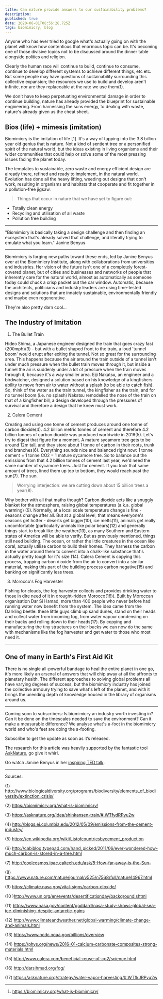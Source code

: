 ```yaml
---
title: Can nature provide answers to our sustainability problems?
description: 
published: true
date: 2020-06-01T00:56:28.725Z
tags: biomimicry, blog
---
```


Anyone who has ever tried to google what's actually going on with the planet will know how contentious that enormous topic can be. It's becoming one of those divisive topics not to be discussed around the dinner table alongside politics and religion.

Clearly the human race will continue to build, continue to consume, continue to develop different systems to achieve different things, etc etc. But some people may have questions of sustainability surrounding this collective expansion; the resources we use to build and develop aren't infinite, nor are they replaceable at the rate we use them(1).

We don't have to keep perpetuating environmental damage in order to continue building, nature has already provided the blueprint for sustainable engineering.  From harnessing the suns energy, to dealing with waste, nature's already given us the cheat sheet.

## Bios (life) + mimesis (imitation)

Biomimicry is the imitation of life [1]. It's a way of tapping into the 3.8 billion year old genius that is nature. Not a kind of sentient tree or a personified spirit of the natural world, but the ideas existing in living organisms and their wider communities that could help or solve some of the most pressing issues facing the planet today.

The templates to sustainable, zero waste and energy efficient design are already there, refined and ready to implement, in the natural world. Evolution has done all the heavy lifting, weeding out designs that don't work, resulting in organisms and habitats that cooperate and fit together in a pollution-free jigsaw.

> Things that occur in nature that we have yet to figure out:

* Totally clean energy
* Recycling and utilisation of all waste
* Pollution free building

--------------------------------------------------------------------------------

\"Biomimicry is basically taking a design challenge and then finding an ecosystem that's already solved that challenge, and literally trying to emulate what you learn.\"
Janine Benyus

--------------------------------------------------------------------------------

Biomimicry is forging new paths toward these ends, led by Janine Benyus over at the Biomimicry Institute, along with collaborations from universities and industries. Her vision of the future isn't one of a completely forest-covered planet, but of cities and businesses and networks of people that inherently care for the natural world, almost as automatically as someone today could chuck a crisp packet out the car window. Automatic, because the architects, politicians and industry leaders are using time-tested designs and solutions that are innately sustainable, environmentally friendly and maybe even regenerative.

They're also pretty darn cool...

## The Industry of Imitation


1. The Bullet Train

Hideo Shima, a Japanese engineer designed the train that goes crazy fast (200mph)(3) - but with a bullet shaped front to the train, a loud 'tunnel boom' would erupt after exiting the tunnel. Not so great for the surrounding area. This happens because the air around the train outside of a tunnel isn't under much pressure when the bullet train moves through it, but inside a tunnel the air is suddenly under a lot of pressure when the train moves through it, because it's a way smaller area. Eiji Nakatsu, an engineer and a birdwatcher, designed a solution based on his knowledge of a kingfishers ability to move from air to water without a splash (to be able to catch fish). So, think of the water as the train tunnel, the kingfisher as the train, and for no tunnel boom (i.e. no splash) Nakatsu remodelled the nose of the train on that of a kingfisher bill, a design developed through the pressures of survival and therefore a design that he knew must work.

2. Calera Cement

Creating and using one tonne of cement produces around one tonne of carbon dioxide(4). 4.2 billion metric tonnes of cement and therefore 4.2 billion tonnes of carbon dioxide was produced worldwide in 2016(5). Let's try to digest that figure for a moment. A mature sycamore tree gets to be around 12m tall, and they store about 1 tonne of carbon in their roots, trunk and branches(6). Everything sounds nice and balanced right now: 1 tonne cement = 1 tonne CO2 = 1 mature sycamore tree. So to balance out the emissions from that 4.2 billion tonnes of cement last year, we'd need the same number of sycamore trees. Just for cement.  If you took that same amount of trees, lined them up top to bottom, they would reach past the sun(7). The sun.

> Worrying interjection: we are cutting down about 15 billion trees a year(8).

Why bother with all that maths though? Carbon dioxide acts like a snuggly blanket for the atmosphere, raising global temperatures (a.k.a. global warming) (9). Normally, at a local scale temperature change is fine - seasons change after all. But at a global level, that means everyone's seasons get hotter - deserts get bigger(10), ice melts(11), animals get really uncomfortable (particularly animals like polar bears)(12) and generally things start to break like the weather(13), as many Southern and Eastern states of America will be able to verify. But as previously mentioned, things still need building. The ocean, or rather the little creatures in the ocean like coral, actually utilise carbon to build their homes. They harness the carbon in the water around them to convert into a chalk-like substance that's actually pretty tough for it's size (14). Calera Cement is copying this process, trapping carbon dioxide from the air to convert into a similar material, making this part of the building process carbon negative(15) and banking on significantly less trees.

3. Morocco's Fog Harvester

Fishing for clouds, the fog harvester collects and provides drinking water to those in dire need of it in drought-ridden Morocco(16)). Built by Moroccan organisation Dar Si Hamad, more than 400 people who never before had running water now benefit from the system. The idea came from the Darkling beetle: these little guys climb up sand dunes, stand on their heads and collect water from incoming fog, from water vapour condensing on their backs and rolling down to their heads(17). By copying and manufacturing the tiny structures on their backs we can now do the same with mechanisms like the fog harvester and get water to those who most need it.

--------------------------------------------------------------------------------

## One of many in Earth's First Aid Kit

There is no single all-powerful bandage to heal the entire planet in one go, it's more likely an arsenal of answers that will chip away at all the affronts to planetary health. The different approaches to solving global problems all have varying degrees of success, but the biomimicry industry has joined the collective armoury trying to save what's left of the planet, and with it brings the unending depth of knowledge housed in the library of organisms around us.

--------------------------------------------------------------------------------

Coming soon to subscribers: Is biomimicry an industry worth investing in? Can it be done on the timescales needed to save the environment? Can it make a measurable difference? We analyse what's a-foot in the biomimicry world and who's feet are doing the a-footing.

Subscribe to get the update as soon as it’s released.

The research for this article was heavily supported by the fantastic tool [AskNature](https://asknature.org/), go give it whirl.

Go watch Janine Benyus in her [inspiring TED talk](https://www.youtube.com/watch?v=k_GFq12w5WU).

--------------------------------------------------------------------------------

Sources:

(1) http://www.biologicaldiversity.org/programs/biodiversity/elements_of_biodiversity/extinction_crisis/

(2) https://biomimicry.org/what-is-biomimicry/

(3) https://asknature.org/idea/shinkansen-train/#.WTfydRPyu2w

(4) http://blogs.ei.columbia.edu/2012/05/09/emissions-from-the-cement-industry/

(5) https://en.wikipedia.org/wiki/Listofcountriesbycement_production

(6) http://cabiblog.typepad.com/hand_picked/2011/06/ever-wondered-how-much-carbon-is-stored-in-a-tree.html

(7) http://coolcosmos.ipac.caltech.edu/ask/8-How-far-away-is-the-Sun-

(8) https://www.nature.com/nature/journal/v525/n7568/full/nature14967.html

(9) https://climate.nasa.gov/vital-signs/carbon-dioxide/

(10 )http://www.un.org/en/events/desertificationday/background.shtml

(11) https://www.nasa.gov/content/goddard/nasa-study-shows-global-sea-ice-diminishing-despite-antarctic-gains

(12) http://www.climateandweather.net/global-warming/climate-change-and-animals.html

(13) https://www.ncdc.noaa.gov/billions/overview

(14) https://phys.org/news/2016-01-calcium-carbonate-composites-strong-materials.html

(15) http://www.calera.com/beneficial-reuse-of-co2/science.html

(16) http://darsihmad.org/fog/

(17) https://asknature.org/strategy/water-vapor-harvesting/#.WTfkJRPyu2w

--------------------------------------------------------------------------------

1. https://biomimicry.org/what-is-biomimicry/
